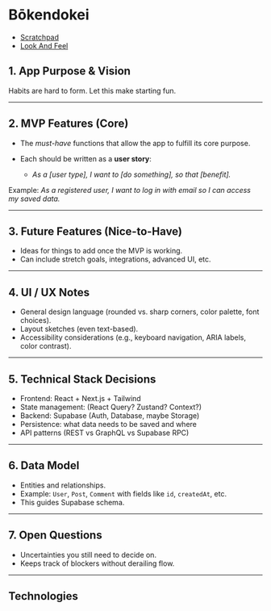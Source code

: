 # Bōkendokei

- [Scratchpad](/doc/scratchpad.md)
- [Look And Feel](/doc/look.md)

## 1. **App Purpose & Vision**

Habits are hard to form. Let this make starting fun.

---

## 2. **MVP Features (Core)**

- The _must-have_ functions that allow the app to fulfill its core purpose.
- Each should be written as a **user story**:

  - _As a \[user type], I want to \[do something], so that \[benefit]._

Example:
_As a registered user, I want to log in with email so I can access my saved data._

---

## 3. **Future Features (Nice-to-Have)**

- Ideas for things to add once the MVP is working.
- Can include stretch goals, integrations, advanced UI, etc.

---

## 4. **UI / UX Notes**

- General design language (rounded vs. sharp corners, color palette, font choices).
- Layout sketches (even text-based).
- Accessibility considerations (e.g., keyboard navigation, ARIA labels, color contrast).

---

## 5. **Technical Stack Decisions**

- Frontend: React + Next.js + Tailwind
- State management: (React Query? Zustand? Context?)
- Backend: Supabase (Auth, Database, maybe Storage)
- Persistence: what data needs to be saved and where
- API patterns (REST vs GraphQL vs Supabase RPC)

---

## 6. **Data Model**

- Entities and relationships.
- Example: `User`, `Post`, `Comment` with fields like `id`, `createdAt`, etc.
- This guides Supabase schema.

---

## 7. **Open Questions**

- Uncertainties you still need to decide on.
- Keeps track of blockers without derailing flow.

---

## Technologies

